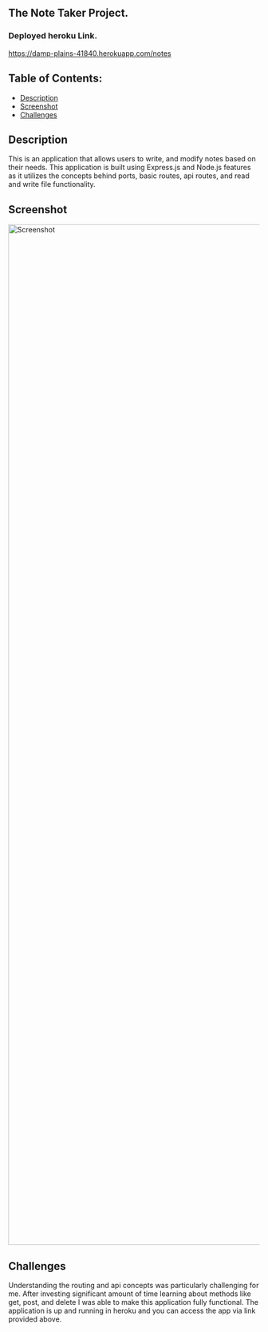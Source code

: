 ## The Note Taker Project. 

### Deployed heroku Link. 
https://damp-plains-41840.herokuapp.com/notes


## Table of Contents:
- [Description](#description)
- [Screenshot](#screenshot)
- [Challenges](#challenges)

## Description
This is an application that allows users to write, and modify notes based on their needs. This application is built using Express.js and Node.js features as it utilizes the concepts behind ports, basic routes, api routes, and read and write file functionality.


## Screenshot
<img width="2045" alt="Screenshot" src="https://user-images.githubusercontent.com/61152071/90302361-eea25a00-de62-11ea-8d52-589d98ed2b1e.png">




## Challenges
Understanding the routing and api concepts was particularly challenging for me. After investing significant amount of time learning about methods like get, post, and delete I was able to make this application fully functional. The application is up and running in heroku and you can access the app via link provided above.
